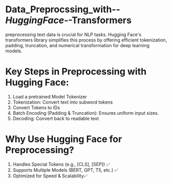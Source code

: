 # Data_Preprocssing_with-_-HuggingFace-_-Transformers
preprocessing text data is crucial for NLP tasks. Hugging Face's transformers library simplifies this process by offering efficient tokenization, padding, truncation, and numerical transformation for deep learning models.

# Key Steps in Preprocessing with Hugging Face:
1. Load a pretrained Model Tokenizer
2. Tokenization: Convert text into subword tokens
3. Convert Tokens to IDs
4. Batch Encoding (Padding & Truncation): Ensures uniform input sizes.
5. Decoding: Convert back to readable text

# Why Use Hugging Face for Preprocessing?
1. Handles Special Tokens (e.g., [CLS], [SEP]) ✅ 
2. Supports Multiple Models (BERT, GPT, T5, etc.) ✅ 
3. Optimized for Speed & Scalability✅ 
